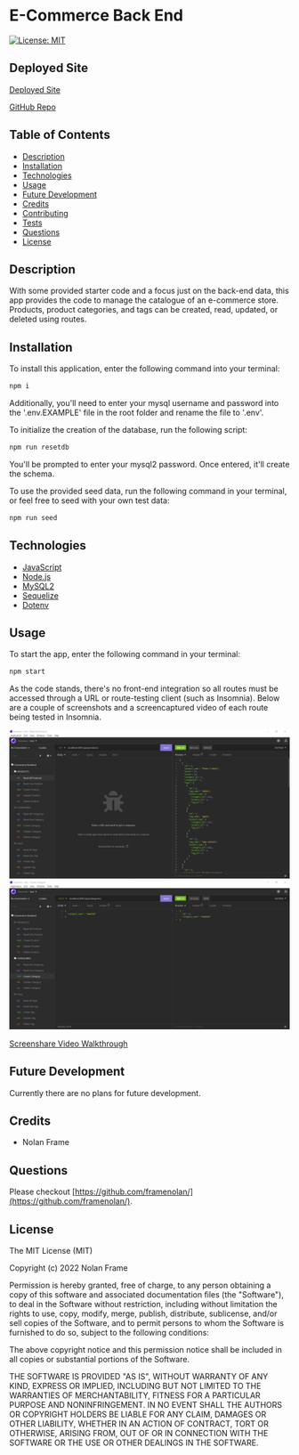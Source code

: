 # E-Commerce Back End

[![License: MIT](https://img.shields.io/badge/License-MIT-yellow.svg)](https://opensource.org/licenses/MIT)

## Deployed Site

[Deployed Site]( https://enigmatic-tor-94718.herokuapp.com/)

[GitHub Repo](https://github.com/framenolan/ecommerce-backend)

## Table of Contents
* [Description](#description)
* [Installation](#installation)
* [Technologies](#technologies)
* [Usage](#usage)
* [Future Development](#future-development)
* [Credits](#credits)
* [Contributing](#contributing)
* [Tests](#tests)
* [Questions](#questions)
* [License](#license)

## Description

With some provided starter code and a focus just on the back-end data, this app provides the code to manage the catalogue of an e-commerce store. Products, product categories, and tags can be created, read, updated, or deleted using routes.

## Installation

To install this application, enter the following command into your terminal:

```md
npm i
```

Additionally, you'll need to enter your mysql username and password into the '.env.EXAMPLE' file in the root folder and rename the file to '.env'.

To initialize the creation of the database, run the following script:

```md
npm run resetdb
```

You'll be prompted to enter your mysql2 password. Once entered, it'll create the schema.

To use the provided seed data, run the following command in your terminal, or feel free to seed with your own test data:

```md
npm run seed
```


## Technologies

- [JavaScript](https://developer.mozilla.org/en-US/docs/Web/JavaScript)
- [Node.js](https://nodejs.org/)
- [MySQL2](https://www.npmjs.com/package/mysql2)
- [Sequelize](https://www.npmjs.com/package/sequelize)
- [Dotenv](https://www.npmjs.com/package/dotenv)


## Usage

To start the app, enter the following command in your terminal:

```md
npm start
```

As the code stands, there's no front-end integration so all routes must be accessed through a URL or route-testing client (such as Insomnia). Below are a couple of screenshots and a screencaptured video of each route being tested in Insomnia.

![screenshot of Get All Products route](./Assets/Get-All-Products.png)
![screenshot of Create Category route](./Assets/Create-Category.png)

[Screenshare Video Walkthrough](https://drive.google.com/file/d/12WO1awL6CDBrN0yedtAn35PcNTpU_keh/view)

## Future Development

Currently there are no plans for future development.

## Credits

- Nolan Frame

## Questions

Please checkout [https://github.com/framenolan/](https://github.com/framenolan/).

## License

The MIT License (MIT)

Copyright (c) 2022 Nolan Frame

Permission is hereby granted, free of charge, to any person obtaining a copy of this software and associated documentation files (the "Software"), to deal in the Software without restriction, including without limitation the rights to use, copy, modify, merge, publish, distribute, sublicense, and/or sell copies of the Software, and to permit persons to whom the Software is furnished to do so, subject to the following conditions:

The above copyright notice and this permission notice shall be included in all copies or substantial portions of the Software.

THE SOFTWARE IS PROVIDED "AS IS", WITHOUT WARRANTY OF ANY KIND, EXPRESS OR IMPLIED, INCLUDING BUT NOT LIMITED TO THE WARRANTIES OF MERCHANTABILITY, FITNESS FOR A PARTICULAR PURPOSE AND NONINFRINGEMENT. IN NO EVENT SHALL THE AUTHORS OR COPYRIGHT HOLDERS BE LIABLE FOR ANY CLAIM, DAMAGES OR OTHER LIABILITY, WHETHER IN AN ACTION OF CONTRACT, TORT OR OTHERWISE, ARISING FROM, OUT OF OR IN CONNECTION WITH THE SOFTWARE OR THE USE OR OTHER DEALINGS IN THE SOFTWARE.
